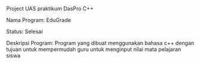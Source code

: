 Project UAS praktikum DasPro C++

Nama Program: EduGrade

Status: Selesai

Deskripsi Program:
Program yang dibuat menggunakan bahasa c++ dengan tujuan untuk mempermudah guru untuk menginput nilai mata pelajaran siswa
